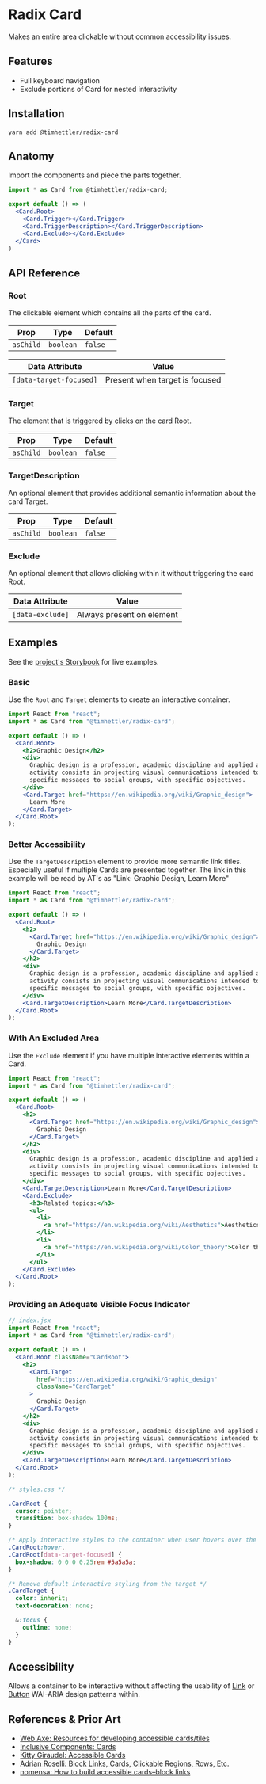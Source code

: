 # Radix Card

Makes an entire area clickable without common accessibility issues.

## Features

- Full keyboard navigation
- Exclude portions of Card for nested interactivity

## Installation

```shell
yarn add @timhettler/radix-card
```

## Anatomy

Import the components and piece the parts together.

```jsx
import * as Card from @timhettler/radix-card;

export default () => (
  <Card.Root>
    <Card.Trigger></Card.Trigger>
    <Card.TriggerDescription></Card.TriggerDescription>
    <Card.Exclude></Card.Exclude>
  </Card>
)
```

## API Reference

### Root

The clickable element which contains all the parts of the card.

| Prop      | Type      | Default |
| --------- | --------- | ------- |
| `asChild` | `boolean` | `false` |

| Data Attribute          | Value                          |
| ----------------------- | ------------------------------ |
| `[data-target-focused]` | Present when target is focused |

### Target

The element that is triggered by clicks on the card Root.

| Prop      | Type      | Default |
| --------- | --------- | ------- |
| `asChild` | `boolean` | `false` |

### TargetDescription

An optional element that provides additional semantic information about the card Target.

| Prop      | Type      | Default |
| --------- | --------- | ------- |
| `asChild` | `boolean` | `false` |

### Exclude

An optional element that allows clicking within it without triggering the card Root.

| Data Attribute   | Value                     |
| ---------------- | ------------------------- |
| `[data-exclude]` | Always present on element |

## Examples

See the [project's Storybook](https://radix-card-storybook.vercel.app/) for live examples.

### Basic

Use the `Root` and `Target` elements to create an interactive container.

```jsx
import React from "react";
import * as Card from "@timhettler/radix-card";

export default () => (
  <Card.Root>
    <h2>Graphic Design</h2>
    <div>
      Graphic design is a profession, academic discipline and applied art whose
      activity consists in projecting visual communications intended to transmit
      specific messages to social groups, with specific objectives.
    </div>
    <Card.Target href="https://en.wikipedia.org/wiki/Graphic_design">
      Learn More
    </Card.Target>
  </Card.Root>
);
```

### Better Accessibility

Use the `TargetDescription` element to provide more semantic link titles. Especially useful if multiple Cards are presented together. The link in this example will be read by AT's as "Link: Graphic Design, Learn More"

```jsx
import React from "react";
import * as Card from "@timhettler/radix-card";

export default () => (
  <Card.Root>
    <h2>
      <Card.Target href="https://en.wikipedia.org/wiki/Graphic_design">
        Graphic Design
      </Card.Target>
    </h2>
    <div>
      Graphic design is a profession, academic discipline and applied art whose
      activity consists in projecting visual communications intended to transmit
      specific messages to social groups, with specific objectives.
    </div>
    <Card.TargetDescription>Learn More</Card.TargetDescription>
  </Card.Root>
);
```

### With An Excluded Area

Use the `Exclude` element if you have multiple interactive elements within a Card.

```jsx
import React from "react";
import * as Card from "@timhettler/radix-card";

export default () => (
  <Card.Root>
    <h2>
      <Card.Target href="https://en.wikipedia.org/wiki/Graphic_design">
        Graphic Design
      </Card.Target>
    </h2>
    <div>
      Graphic design is a profession, academic discipline and applied art whose
      activity consists in projecting visual communications intended to transmit
      specific messages to social groups, with specific objectives.
    </div>
    <Card.TargetDescription>Learn More</Card.TargetDescription>
    <Card.Exclude>
      <h3>Related topics:</h3>
      <ul>
        <li>
          <a href="https://en.wikipedia.org/wiki/Aesthetics">Aesthetics</a>
        </li>
        <li>
          <a href="https://en.wikipedia.org/wiki/Color_theory">Color theory</a>
        </li>
      </ul>
    </Card.Exclude>
  </Card.Root>
);
```

### Providing an Adequate Visible Focus Indicator

```jsx
// index.jsx
import React from "react";
import * as Card from "@timhettler/radix-card";

export default () => (
  <Card.Root className="CardRoot">
    <h2>
      <Card.Target
        href="https://en.wikipedia.org/wiki/Graphic_design"
        className="CardTarget"
      >
        Graphic Design
      </Card.Target>
    </h2>
    <div>
      Graphic design is a profession, academic discipline and applied art whose
      activity consists in projecting visual communications intended to transmit
      specific messages to social groups, with specific objectives.
    </div>
    <Card.TargetDescription>Learn More</Card.TargetDescription>
  </Card.Root>
);
```

```css
/* styles.css */

.CardRoot {
  cursor: pointer;
  transition: box-shadow 100ms;
}

/* Apply interactive styles to the container when user hovers over the container or gives focus to the target */
.CardRoot:hover,
.CardRoot[data-target-focused] {
  box-shadow: 0 0 0 0.25rem #5a5a5a;
}

/* Remove default interactive styling from the target */
.CardTarget {
  color: inherit;
  text-decoration: none;

  &:focus {
    outline: none;
  }
}
```

## Accessibility

Allows a container to be interactive without affecting the usability of [Link](https://www.w3.org/WAI/ARIA/apg/patterns/link/) or [Button](https://www.w3.org/WAI/ARIA/apg/patterns/button/) WAI-ARIA design patterns within.

## References & Prior Art

- [Web Axe: Resources for developing accessible cards/tiles](https://www.webaxe.org/resources-for-developing-accessible-cards-tiles/)
- [Inclusive Components: Cards](https://inclusive-components.design/cards/)
- [Kitty Giraudel: Accessible Cards](https://kittygiraudel.com/2022/04/02/accessible-cards/)
- [Adrian Roselli: Block Links, Cards, Clickable Regions, Rows, Etc.](https://adrianroselli.com/2020/02/block-links-cards-clickable-regions-etc.html#Additional)
- [nomensa: How to build accessible cards–block links](https://www.nomensa.com/blog/how-build-accessible-cards-block-links)
